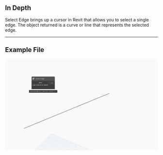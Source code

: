 ## In Depth
Select Edge brings up a cursor in Revit that allows you to select a single edge. The object returned is a curve or line that represents the selected edge.
___
## Example File

![Select Edge](./Dynamo.Nodes.DSEdgeSelection_img.jpg)